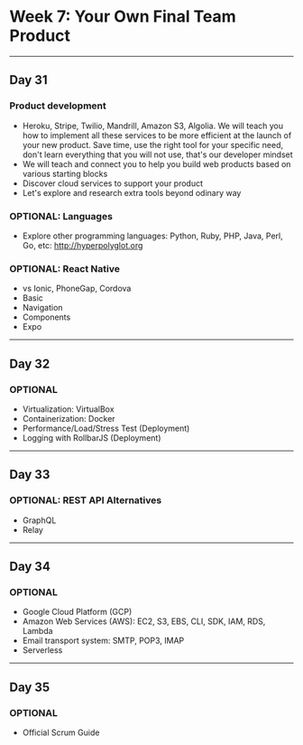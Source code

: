 # Week 7: Your Own Final Team Product

--------------------------------------------------------------------------------

## Day 31

### Product development

- Heroku, Stripe, Twilio, Mandrill, Amazon S3, Algolia. We will teach you how to implement all these services to be more efficient at the launch of your new product. Save time, use the right tool for your specific need, don't learn everything that you will not use, that's our developer mindset
- We will teach and connect you to help you build web products based on various starting blocks
- Discover cloud services to support your product
- Let's explore and research extra tools beyond odinary way

### OPTIONAL: Languages

- Explore other programming languages: Python, Ruby, PHP, Java, Perl, Go, etc: http://hyperpolyglot.org

### OPTIONAL: React Native

- vs Ionic, PhoneGap, Cordova
- Basic
- Navigation
- Components
- Expo

--------------------------------------------------------------------------------

## Day 32

### OPTIONAL

- Virtualization: VirtualBox
- Containerization: Docker
- Performance/Load/Stress Test (Deployment)
- Logging with RollbarJS (Deployment)

--------------------------------------------------------------------------------

## Day 33

### OPTIONAL: REST API Alternatives

- GraphQL
- Relay

--------------------------------------------------------------------------------

## Day 34

### OPTIONAL

- Google Cloud Platform (GCP)
- Amazon Web Services (AWS): EC2, S3, EBS, CLI, SDK, IAM, RDS, Lambda
- Email transport system: SMTP, POP3, IMAP
- Serverless
  
--------------------------------------------------------------------------------

## Day 35

### OPTIONAL

- Official Scrum Guide
